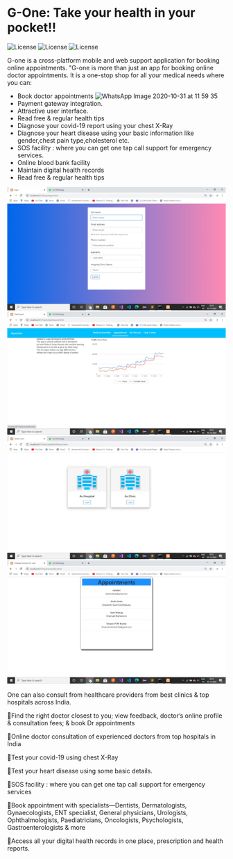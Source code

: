 # G-One: Take your health in your pocket!! 
![License](https://www.vectorlogo.zone/logos/tensorflow/tensorflow-ar21.svg) ![License](https://www.vectorlogo.zone/logos/firebase/firebase-ar21.svg)  ![License](https://www.vectorlogo.zone/logos/flutterio/flutterio-ar21.svg)

G-one is a cross-platform mobile and web support application for booking online appointments.
"G-one is more than just an app for booking online doctor appointments. It is a one-stop shop for all your medical needs where you can:

- Book doctor appointments
 ![WhatsApp Image 2020-10-31 at 11 59 35](https://user-images.githubusercontent.com/72252351/97772953-acd7a480-1b71-11eb-9ce3-31ea982bd19c.jpeg|width=100)
- Payment gateway integration.
- Attractive user interface.
- Read free & regular health tips
- Diagnose your covid-19 report using your chest X-Ray
- Diagnose your heart disease using your basic information like gender,chest pain type,cholesterol etc.
- SOS facility : where you can get one tap call support for emergency services.
- Online blood bank facility
- Maintain digital health records
- Read free & regular health tips

![alt text](https://github.com/Detectors03/G-One/blob/main/images/WhatsApp%20Image%202020-10-31%20at%2011.57.56%20AM%20(1).jpeg)
![alt text](https://github.com/Detectors03/G-One/blob/main/images/WhatsApp%20Image%202020-10-31%20at%2011.57.56%20AM%20(2).jpeg)
![alt text](https://github.com/Detectors03/G-One/blob/main/images/WhatsApp%20Image%202020-10-31%20at%2011.57.56%20AM.jpeg)
![alt text](https://github.com/Detectors03/G-One/blob/main/images/WhatsApp%20Image%202020-10-31%20at%2011.57.57%20AM.jpeg)

One can also consult from healthcare providers from best clinics & top hospitals across India.

🔅Find the right doctor closest to you; view feedback, doctor’s online profile & consultation fees; & book Dr appointments

🔅Online doctor consultation of experienced doctors from top hospitals in India

🔅Test your covid-19 using chest X-Ray

🔅Test your heart disease using some basic details.

🔅SOS facility : where you can get one tap call support for emergency services

🔅Book appointment  with specialists—Dentists, Dermatologists, Gynaecologists, ENT specialist, General physicians, Urologists, Ophthalmologists, Paediatricians, Oncologists, Psychologists, Gastroenterologists & more

🔅Access all your digital health records in one place, prescription and health reports.
